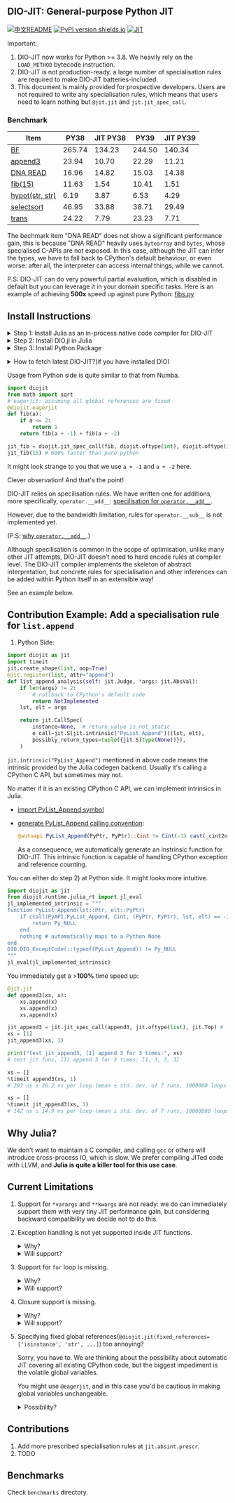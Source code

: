 ## DIO-JIT: General-purpose Python JIT

[![中文README](https://img.shields.io/badge/i18n-%E4%B8%AD%E6%96%87%E6%96%87%E6%A1%A3-teal)](https://github.com/thautwarm/diojit/blob/master/README.zh_CN.md) [![PyPI version shields.io](https://img.shields.io/pypi/v/diojit.svg)](https://pypi.python.org/pypi/diojit/) 
[![JIT](https://img.shields.io/badge/cpython-3.8|3.9-green.svg)](https://pypi.python.org/pypi/diojit/)

Important:

1. DIO-JIT now works for Python >= 3.8. We heavily rely on the `LOAD_METHOD` bytecode instruction.
2. DIO-JIT is not production-ready. a large number of specialisation rules are required to make DIO-JIT batteries-included.
3. This document is mainly provided for prospective developers. Users are not required to write any specialisation rules, which means that users need to learn nothing but `@jit.jit` and `jit.jit_spec_call`.

### Benchmark

| Item  | PY38  | JIT PY38   | PY39   | JIT PY39  |
|---|---|---|---|---|
| [BF](https://github.com/thautwarm/diojit/blob/master/benchmarks/brainfuck.py)   | 265.74  | 134.23  | 244.50  |  140.34 |
| [append3](https://github.com/thautwarm/diojit/blob/master/benchmarks/append3.py)  | 23.94  |  10.70 | 22.29  | 11.21  |
| [DNA READ](https://github.com/thautwarm/diojit/blob/master/benchmarks/dna_read.py)  | 16.96  | 14.82  | 15.03   | 14.38  |
| [fib(15)](https://github.com/thautwarm/diojit/blob/master/benchmarks/fib.py) | 11.63  | 1.54  | 10.41   | 1.51  |
| [hypot(str, str)](https://github.com/thautwarm/diojit/blob/master/benchmarks/hypot.py)  | 6.19  | 3.87  | 6.53  | 4.29  |
| [selectsort](https://github.com/thautwarm/diojit/blob/master/benchmarks/selection_sort.py)  | 46.95  | 33.88  | 38.71  | 29.49  |
| [trans](https://github.com/thautwarm/diojit/blob/master/benchmarks/trans.py)  | 24.22  | 7.79  |  23.23 | 7.71  |

The bechmark item "DNA READ" does not show a significant performance gain, this is because "DNA READ" heavily uses `bytearray` and `bytes`, whose specialised C-APIs
are not exposed. In this case, although the JIT can infer the types, we have to fall back to CPython's default behaviour, or even worse: after all, the interpreter can access internal things, while we cannot.


P.S:
DIO-JIT can do very powerful partial evaluation, which is disabled in default but you can
leverage it in your domain specific tasks. Here is an example of achieving **500x** speed up aginst pure Python: [fibs.py](https://github.com/thautwarm/diojit/blob/master/slide-examples/fibs.py) 


## Install Instructions

<details><summary>Step 1: Install Julia as an in-process native code compiler for DIO-JIT</summary>
<p>

There are several options for you to install Julia:

- [scoop](http://scoop.sh/) (Windows)
- [julialang.org](https://julialang.org/downloads) (recommended for Windows users)
- [jill.py](https://github.com/johnnychen94/jill.py):
    
    `pip install jill && jill install 1.6 --upstream Official`

- [jill](https://github.com/abelsiqueira/jill) (Mac and Linux only!):
    
    `bash -ci "$(curl -fsSL https://raw.githubusercontent.com/abelsiqueira/jill/master/jill.sh)"`
</p>
</details>

<details><summary>Step 2: Install DIO.jl in Julia</summary>
<p>

Type `julia` and open the REPL, then

```julia
julia>
# press ]
pkg> add https://github.com/thautwarm/DIO.jl
# press backspace
julia> using DIO # precompile
```

</p>
</details>

<details><summary>Step 3: Install Python Package</summary>
<p>

`pip install git+https://github.com/thautwarm/diojit`

</p>
</details>

</p>
</details>

<details><summary>How to fetch latest DIO-JIT?(if you have installed DIO)</summary>

<p> 

```
pip install -U diojit
julia -e "using Pkg; Pkg.update(string(:DIO));using DIO"
``` 

</p>
</details>

Usage from Python side is quite similar to that from Numba.
```python
import diojit
from math import sqrt
# eagerjit: assuming all global references are fixed
@diojit.eagerjit
def fib(a):
    if a <= 2:
        return 1
    return fib(a + -1) + fib(a + -2)

jit_fib = diojit.jit_spec_call(fib, diojit.oftype(int), diojit.oftype(int))
jit_fib(15) # 600% faster than pure python
```

It might look strange to you that we use `a + -1` and `a + -2` here.

Clever observation! And that's the point!

DIO-JIT relies on specilisation rules. We have written one for additions, more specifically, `operator.__add__`: [specilisation for `operator.__add__`](https://github.com/thautwarm/diojit/blob/175aab5f4cb65fee923b9f6cb97c256252fc49f5/diojit/absint/prescr.py#L226).

However, due to the bandwidth limitation, rules for `operator.__sub__` is not implemented yet.

(P.S: [why `operator.__add__`](https://github.com/thautwarm/diojit/blob/3ceb9513377234f476566f70792632ce08c13373/diojit/stack2reg/translate.py#L30).)

Although specilisation is common in the scope of optimisation, unlike many other JIT attempts, DIO-JIT doesn't need to
hard encode rules at compiler level. The DIO-JIT compiler implements the skeleton of abstract interpretation, but concrete
rules for specialisation and other inferences can be added within Python itself in an extensible way!
  
See an example below.


## Contribution Example: Add a specialisation rule for `list.append`

1. Python Side:

```python
import diojit as jit
import timeit
jit.create_shape(list, oop=True)
@jit.register(list, attr="append")
def list_append_analysis(self: jit.Judge, *args: jit.AbsVal):
    if len(args) != 2:
        # rollback to CPython's default code
        return NotImplemented
    lst, elt = args

    return jit.CallSpec(
        instance=None,  # return value is not static
        e_call=jit.S(jit.intrinsic("PyList_Append"))(lst, elt),
        possibly_return_types=tuple({jit.S(type(None))}),
    )
```


`jit.intrinsic("PyList_Append")` mentioned in above code means the intrinsic provided by the Julia codegen backend.
Usually it's calling a CPython C API, but sometimes may not.

No matter if it is an existing CPython C API, we can implement intrinsics in Julia.


- [import PyList_Append symbol](https://github.com/thautwarm/DIO.jl/blob/c3ec304645437da6bb02c9e5acb0c91e5e3800a8/src/symbols.jl#L53)

- [generate PyList_Append calling convention](https://github.com/thautwarm/DIO.jl/blob/5fa79357798ff3eaee561d14d4f04a271213282c/src/dynamic.jl#L120):
    
    
    ```julia
    @autoapi PyList_Append(PyPtr, PyPtr)::Cint != Cint(-1) cast(_cint2none) nocastexc
    ```
    
    As a consequence, we automatically generate an instrinsic function for DIO-JIT. This intrinsic function
    is capable of handling CPython exception and reference counting.  

You can either do step 2) at Python side. It might looks more intuitive.

```python
import diojit as jit
from diojit.runtime.julia_rt import jl_eval
jl_implemented_intrinsic = """
function PyList_Append(lst::Ptr, elt::PyPtr)
    if ccall(PyAPI.PyList_Append, Cint, (PyPtr, PyPtr), lst, elt) == -1
        return Py_NULL
    end
    nothing # automatically maps to a Python None
end
DIO.DIO_ExceptCode(::typeof(PyList_Append)) != Py_NULL
"""
jl_eval(jl_implemented_intrinsic)
```

You immediately get a >**100%** time speed up:

```python
@jit.jit
def append3(xs, x):
    xs.append(x)
    xs.append(x)
    xs.append(x)

jit_append3 = jit.jit_spec_call(append3, jit.oftype(list), jit.Top) # 'Top' means 'Any'
xs = [1]
jit_append3(xs, 3)

print("test jit_append3, [1] append 3 for 3 times:", xs)
# test jit func, [1] append 3 for 3 times: [1, 3, 3, 3]

xs = []
%timeit append3(xs, 1)
# 293 ns ± 26.2 ns per loop (mean ± std. dev. of 7 runs, 1000000 loops each)

xs = []
%timeit jit_append3(xs, 1)
# 142 ns ± 14.9 ns per loop (mean ± std. dev. of 7 runs, 10000000 loops each)
```

## Why Julia?

We don't want to maintain a C compiler, and calling `gcc` or others will introduce cross-process IO, which is slow.
We prefer compiling JITed code with LLVM, and **Julia is quite a killer tool for this use case**.

## Current Limitations

1. Support for `*varargs` and `**kwargs` are not ready: we do can immediately support them with very tiny JIT performance gain, but considering backward compatibility we decide not to do this.

2. Exception handling is not yet supported inside JIT functions.
    
    <details><summary>Why?</summary>
    <p>
    
    We haven't implemented the translation from exception handling bytecode to untyped DIO IR (`jit.absint.abs.In_Stmt`).
    
    </p>
    </details>
    
    <details><summary>Will support?</summary>
    <p>
    
    Yes.

    In fact, now a callsite in any JIT function can raise an exception. It will not be handled by JIT functions, instead, it is lifted up to the root call, which is a pure Python call.

    Exception handling will be supported when we have efforts on translating CPython bytecode about exception handling into untyped DIO IR (`jit.absint.abs.In_Stmt`).

    P.S: This will be finished simultaneously with the support for `for` loop.

    </p>
    </details>

3. Support for `for` loop is missing.

    <details><summary>Why?</summary>
    <p>

    Firstly, in CPython, `for` loop relies on exception handling, which is not supported yet.

    Secondly, we're considering a fast path for `for` loop, maybe proposing a `__citer__` protocol for faster iteration for JIT functions, which requires communications with Python developers.

    </p>
    </details>

    <details><summary>Will support?</summary>
    <p>
    
    Yes.

    This will be finished simultaneously with support for exception handling (faster `for` loop might come later).
    
    </p>
    </details>

4. Closure support is missing.

    <details><summary>Why?</summary>
    <p>

    In imperative languages, closures use *cell* structures to achieve mutable free/cell variables.

    However, a writable cell makes it hard to optimise in a dynamic language.

    We recommend using `types.MethodType` to create immutable closures，which can be highly optimised in DIO-JIT(near future).
    
    ```python
    import types
    def f(freevars, z):
            x, y = freevars
            return x + y + z
    
    def hof(x, y):
        return types.MethodType(f, (x, y))
    ```

    </p>
    </details>

    <details><summary>Will support?</summary>
    <p>
    
    Still yes. However, don't expect much about the performance gain for Python's vanilla closures.

    </p>
    </details>

5. Specifying fixed global references(`@diojit.jit(fixed_references=['isinstance', 'str', ...]`) too annoying?

    Sorry, you have to. We are thinking about the possibility about automatic JIT covering all existing CPython code, but the biggest impediment is the volatile global variables.

    You might use `@eagerjit`, and in this case you'd be cautious in making global variables unchangeable.

    <details><summary>Possibility?</summary>
    <p>
    
    Recently we found CPython's newly(`:)`) added feature `Dict.ma_version_tag` might be used to automatically notifying JITed functions to re-compile when the global references change.

    More research is required.

    </p>
    </details>

## Contributions

1. Add more prescribed specialisation rules at `jit.absint.prescr`.
2. TODO

## Benchmarks

Check `benchmarks` directory.